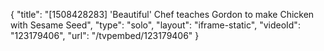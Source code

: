 {
    "title": "[1508428283] 'Beautiful' Chef teaches Gordon to make Chicken with Sesame Seed",
    "type": "solo",
    "layout": "iframe-static",
    "videoId": "123179406",
    "url": "\/tvpembed\/123179406"
}